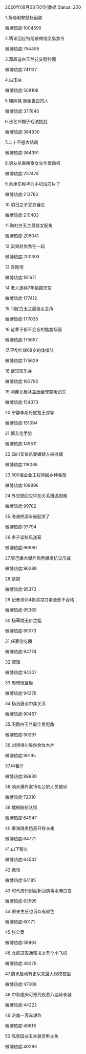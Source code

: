 2020年08月08日01时数据
Status: 200

1.黄晓明安慰赵丽颖

微博热度:1004599

2.腾讯回应特朗普微信交易禁令

微博热度:754495

3.邓超送白玉兰花安慰孙俪

微博热度:741137

4.白玉兰

微博热度:508108

5.鞠婧祎 谢谢善良的人

微博热度:377846

6.张艺兴帽子戏法挑战

微博热度:364930

7.二十不惑大结局

微博热度:364391

8.男友杀害南京女生作案动机

微博热度:237478

9.余承东称华为手机没芯片了

微博热度:213780

10.明日之子官方锤瓜

微博热度:210403

11.陶虹白玉兰最佳女配角

微博热度:206041

12.梁爽赵优秀在一起

微博热度:200303

13.奔跑吧

微博热度:181671

14.老人连续7年拍摄天空

微博热度:177412

15.闫妮白玉兰最佳女主角

微博热度:177036

16.这辈子都不会忘的尴尬场面

微博热度:175657

17.平均年龄68岁的体操队

微博热度:175629

18.武汉欢乐谷

微博热度:163790

19.两座北极冰盖因全球变暖消失

微博热度:154373

20.宁静李斯丹妮抢王霏霏

微博热度:151094

21.郭艾伦手势

微博热度:145511

22.四川安岳杀妻嫌疑人被批捕

微博热度:118068

23.500强企业工程师回乡种番茄

微博热度:108896

24.外交部回应中加关系遭遇困难

微博热度:99782

25.海涛把吴昕鼓励哭了

微博热度:97794

26.李子柒秋风送葵

微博热度:96980

27.黎巴嫩大爆炸后再爆发抗议示威

微博热度:96289

28.欧冠

微博热度:95373

29.记者测评4款清凉口罩全部不合格

微博热度:95369

30.杨幂跳无价之姐

微博热度:95073

31.任嘉伦吃播

微博热度:94774

32.琉璃

微博热度:94307

33.周琦抢篮板

微博热度:94278

34.杨洁篪谈中美关系

微博热度:90457

35.田雨白玉兰最佳男配角

微博热度:90297

36.刘诗诗刘昊然合体大片

微博热度:90195

37.中餐厅

微博热度:89830

38.响水爆炸案15名公职人员被诉

微博热度:72010

39.螺蛳粉部队锅

微博热度:64947

40.秦海璐黑色高开衩长裙

微博热度:64721

41.山下智久

微博热度:64542

42.微信

微博热度:64185

43.时代周刊封面新冠病毒水淹白宫

微博热度:63595

44.原来生日也可以有颜色

微博热度:60171

45.张公案

微博热度:58863

46.北航录取通知书上有个小飞机

微博热度:48279

47.腾讯启动有史以来最大规模校招

微博热度:47008

48.中秋国庆可预约夜游八达岭长城

微博热度:44222

49.济南一客车爆炸

微博热度:40616

50.陈宝国白玉兰最佳男主角

微博热度:40283

